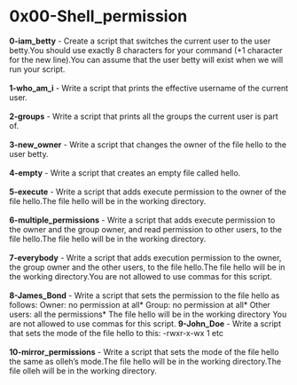 # 0x00-Shell_permission<br/>
**0-iam_betty** - Create a script that switches the current user to the user betty.You should use exactly 8 characters for your command (+1 character for the new line).You can assume that the user betty will exist when we will run your script.<br/><br/>
**1-who_am_i** - Write a script that prints the effective username of the current user. <br/><br/>
**2-groups** - Write a script that prints all the groups the current user is part of.<br/><br/>
**3-new_owner** - Write a script that changes the owner of the file hello to the user betty.<br/><br/>
**4-empty** - Write a script that creates an empty file called hello.<br/><br/>
**5-execute** - Write a script that adds execute permission to the owner of the file hello.The file hello will be in the working directory.<br/><br/>
**6-multiple_permissions** - Write a script that adds execute permission to the owner and the group owner, and read permission to other users, to the file hello.The file hello will be in the working directory.<br/><br/>
**7-everybody** - Write a script that adds execution permission to the owner, the group owner and the other users, to the file hello.The file hello will be in the working directory.You are not allowed to use commas for this script.<br/><br/>
**8-James_Bond** - Write a script that sets the permission to the file hello as follows: Owner: no permission at all* Group: no permission at all* Other users: all the permissions* The file hello will be in the working directory You are not allowed to use commas for this script.
**9-John_Doe** - Write a script that sets the mode of the file hello to this: -rwxr-x-wx 1 etc<br/><br/>
**10-mirror_permissions** - Write a script that sets the mode of the file hello the same as olleh’s mode.The file hello will be in the working directory.The file olleh will be in the working directory.<br/><br/>
